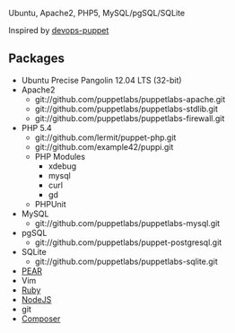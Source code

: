 Ubuntu, Apache2, PHP5, MySQL/pgSQL/SQLite

Inspired by [devops-puppet](https://github.com/pyrocms/devops-puppet)

## Packages

* Ubuntu Precise Pangolin 12.04 LTS (32-bit)
* Apache2
  * git://github.com/puppetlabs/puppetlabs-apache.git
  * git://github.com/puppetlabs/puppetlabs-stdlib.git
  * git://github.com/puppetlabs/puppetlabs-firewall.git
* PHP 5.4
  * git://github.com/lermit/puppet-php.git
  * git://github.com/example42/puppi.git 
  * PHP Modules
    * xdebug
    * mysql
    * curl
    * gd
  * PHPUnit
* MySQL
  * git://github.com/puppetlabs/puppetlabs-mysql.git
* pgSQL
  * git://github.com/puppetlabs/puppet-postgresql.git
* SQLite
  * git://github.com/puppetlabs/puppetlabs-sqlite.git
* [PEAR](https://github.com/rafaelfelix/puppet-pear)
* Vim
* [Ruby](https://github.com/puppetlabs/puppetlabs-ruby)
* [NodeJS](https://github.com/puppetlabs/puppetlabs-nodejs)
* git
* [Composer](http://getcomposer.org)
